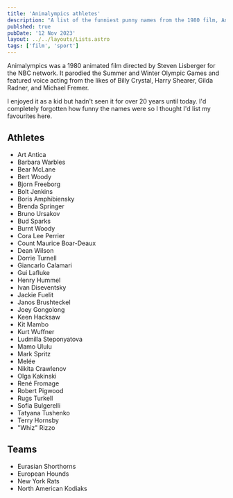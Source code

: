 ```yaml
---
title: 'Animalympics athletes'
description: "A list of the funniest punny names from the 1980 film, Animalympics."
publshed: true
pubDate: '12 Nov 2023'
layout: ../../layouts/Lists.astro
tags: ['film', 'sport']
---
```


Animalympics was a 1980 animated film directed by Steven Lisberger for the NBC network. It parodied the Summer and Winter Olympic Games and featured voice acting from the likes of Billy Crystal, Harry Shearer, Gilda Radner, and Michael Fremer.

I enjoyed it as a kid but hadn't seen it for over 20 years until today. I'd completely forgotten how funny the names were so I thought I'd list my favourites here.

## Athletes

* Art Antica
* Barbara Warbles
* Bear McLane
* Bert Woody
* Bjorn Freeborg
* Bolt Jenkins
* Boris Amphibiensky
* Brenda Springer
* Bruno Ursakov
* Bud Sparks
* Burnt Woody
* Cora Lee Perrier
* Count Maurice Boar-Deaux
* Dean Wilson
* Dorrie Turnell
* Giancarlo Calamari
* Gui Lafluke
* Henry Hummel
* Ivan Diseventsky
* Jackie Fuelit
* Janos Brushteckel
* Joey Gongolong
* Keen Hacksaw
* Kit Mambo
* Kurt Wuffner
* Ludmilla Steponyatova
* Mamo Ululu
* Mark Spritz
* Melée
* Nikita Crawlenov
* Olga Kakinski
* René Fromage
* Robert Pigwood
* Rugs Turkell
* Sofia Bulgerelli
* Tatyana Tushenko
* Terry Hornsby
* "Whiz" Rizzo

## Teams

* Eurasian Shorthorns
* European Hounds
* New York Rats
* North American Kodiaks